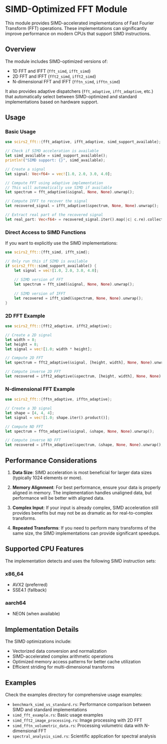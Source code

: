 # SIMD-Optimized FFT Module

This module provides SIMD-accelerated implementations of Fast Fourier Transform (FFT) operations. These implementations can significantly improve performance on modern CPUs that support SIMD instructions.

## Overview

The module includes SIMD-optimized versions of:

- 1D FFT and IFFT (`fft_simd`, `ifft_simd`)
- 2D FFT and IFFT (`fft2_simd`, `ifft2_simd`)
- N-dimensional FFT and IFFT (`fftn_simd`, `ifftn_simd`)

It also provides adaptive dispatchers (`fft_adaptive`, `ifft_adaptive`, etc.) that automatically select between SIMD-optimized and standard implementations based on hardware support.

## Usage

### Basic Usage

```rust
use scirs2_fft::{fft_adaptive, ifft_adaptive, simd_support_available};

// Check if SIMD acceleration is available
let simd_available = simd_support_available();
println!("SIMD support: {}", simd_available);

// Create a signal
let signal: Vec<f64> = vec![1.0, 2.0, 3.0, 4.0];

// Compute FFT using adaptive implementation
// This will automatically use SIMD if available
let spectrum = fft_adaptive(&signal, None, None).unwrap();

// Compute IFFT to recover the signal
let recovered_signal = ifft_adaptive(&spectrum, None, None).unwrap();

// Extract real part of the recovered signal
let real_part: Vec<f64> = recovered_signal.iter().map(|c| c.re).collect();
```

### Direct Access to SIMD Functions

If you want to explicitly use the SIMD implementations:

```rust
use scirs2_fft::{fft_simd, ifft_simd};

// Only run this if SIMD is available
if scirs2_fft::simd_support_available() {
    let signal = vec![1.0, 2.0, 3.0, 4.0];
    
    // SIMD version of FFT
    let spectrum = fft_simd(&signal, None, None).unwrap();
    
    // SIMD version of IFFT
    let recovered = ifft_simd(&spectrum, None, None).unwrap();
}
```

### 2D FFT Example

```rust
use scirs2_fft::{fft2_adaptive, ifft2_adaptive};

// Create a 2D signal
let width = 8;
let height = 8;
let signal = vec![1.0; width * height];

// Compute 2D FFT
let spectrum = fft2_adaptive(&signal, [height, width], None, None).unwrap();

// Compute inverse 2D FFT
let recovered = ifft2_adaptive(&spectrum, [height, width], None, None).unwrap();
```

### N-dimensional FFT Example

```rust
use scirs2_fft::{fftn_adaptive, ifftn_adaptive};

// Create a 3D signal
let shape = [4, 4, 4];
let signal = vec![1.0; shape.iter().product()];

// Compute ND FFT
let spectrum = fftn_adaptive(&signal, &shape, None, None).unwrap();

// Compute inverse ND FFT
let recovered = ifftn_adaptive(&spectrum, &shape, None, None).unwrap();
```

## Performance Considerations

1. **Data Size**: SIMD acceleration is most beneficial for larger data sizes (typically 1024 elements or more).

2. **Memory Alignment**: For best performance, ensure your data is properly aligned in memory. The implementation handles unaligned data, but performance will be better with aligned data.

3. **Complex Input**: If your input is already complex, SIMD acceleration still provides benefits but may not be as dramatic as for real-to-complex transforms.

4. **Repeated Transforms**: If you need to perform many transforms of the same size, the SIMD implementations can provide significant speedups.

## Supported CPU Features

The implementation detects and uses the following SIMD instruction sets:

### x86_64
- AVX2 (preferred)
- SSE4.1 (fallback)

### aarch64
- NEON (when available)

## Implementation Details

The SIMD optimizations include:
- Vectorized data conversion and normalization
- SIMD-accelerated complex arithmetic operations
- Optimized memory access patterns for better cache utilization
- Efficient striding for multi-dimensional transforms

## Examples

Check the examples directory for comprehensive usage examples:
- `benchmark_simd_vs_standard.rs`: Performance comparison between SIMD and standard implementations
- `simd_fft_example.rs`: Basic usage examples
- `simd_fft2_image_processing.rs`: Image processing with 2D FFT
- `simd_fftn_volumetric_data.rs`: Processing volumetric data with N-dimensional FFT
- `spectral_analysis_simd.rs`: Scientific application for spectral analysis